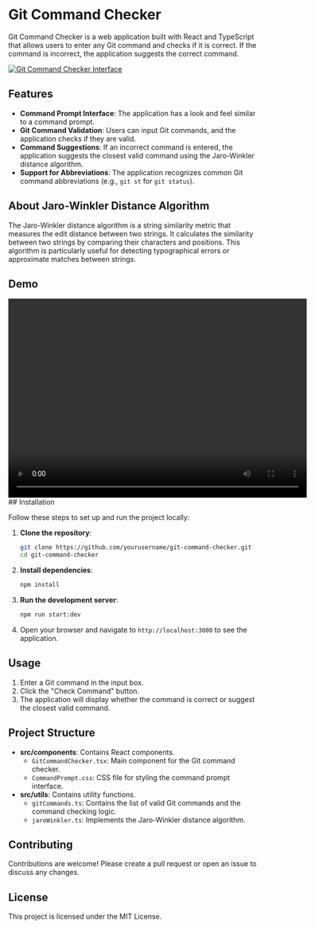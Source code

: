 # Git Command Checker

Git Command Checker is a web application built with React and TypeScript that allows users to enter any Git command and checks if it is correct. If the command is incorrect, the application suggests the correct command.


<a href="https://ibb.co/jrN7vFp"><img src="https://i.ibb.co/87CFDVh/photo-2024-05-18-15-37-06.jpg" alt="Git Command Checker Interface" border="0"></a>

## Features

- **Command Prompt Interface**: The application has a look and feel similar to a command prompt.
- **Git Command Validation**: Users can input Git commands, and the application checks if they are valid.
- **Command Suggestions**: If an incorrect command is entered, the application suggests the closest valid command using the Jaro-Winkler distance algorithm.
- **Support for Abbreviations**: The application recognizes common Git command abbreviations (e.g., `git st` for `git status`).

## About Jaro-Winkler Distance Algorithm

The Jaro-Winkler distance algorithm is a string similarity metric that measures the edit distance between two strings. It calculates the similarity between two strings by comparing their characters and positions. This algorithm is particularly useful for detecting typographical errors or approximate matches between strings.


## Demo

<video width="600" height="400" controls>
  <source src="./git.mp4" type="video/mp4">
  Your browser does not support the video tag.
</video>
## Installation

Follow these steps to set up and run the project locally:

1. **Clone the repository**:
    ```bash
    git clone https://github.com/yourusername/git-command-checker.git
    cd git-command-checker
    ```

2. **Install dependencies**:
    ```bash
    npm install
    ```

3. **Run the development server**:
    ```bash
    npm run start:dev
    ```

4. Open your browser and navigate to `http://localhost:3000` to see the application.

## Usage

1. Enter a Git command in the input box.
2. Click the "Check Command" button.
3. The application will display whether the command is correct or suggest the closest valid command.

## Project Structure

- **src/components**: Contains React components.
  - `GitCommandChecker.tsx`: Main component for the Git command checker.
  - `CommandPrompt.css`: CSS file for styling the command prompt interface.
- **src/utils**: Contains utility functions.
  - `gitCommands.ts`: Contains the list of valid Git commands and the command checking logic.
  - `jaroWinkler.ts`: Implements the Jaro-Winkler distance algorithm.

## Contributing

Contributions are welcome! Please create a pull request or open an issue to discuss any changes.

## License

This project is licensed under the MIT License.
